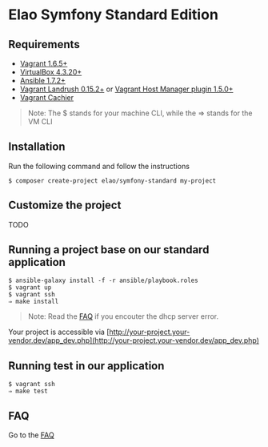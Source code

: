 Elao Symfony Standard Edition
=============================

Requirements
------------

 * [Vagrant 1.6.5+](http://www.vagrantup.com/downloads.html)
 * [VirtualBox 4.3.20+](https://www.virtualbox.org/wiki/Downloads)
 * [Ansible 1.7.2+](http://docs.ansible.com/intro_installation.html)
 * [Vagrant Landrush 0.15.2+](https://github.com/phinze/landrush) or [Vagrant Host Manager plugin 1.5.0+](https://github.com/smdahlen/vagrant-hostmanager)
 * [Vagrant Cachier](http://fgrehm.viewdocs.io/vagrant-cachier)

> Note: The $ stands for your machine CLI, while the ⇒ stands for the VM CLI

Installation
------------

Run the following command and follow the instructions

    $ composer create-project elao/symfony-standard my-project

Customize the project
---------------------

TODO

Running a project base on our standard application
--------------------------------------------------

    $ ansible-galaxy install -f -r ansible/playbook.roles
    $ vagrant up
    $ vagrant ssh
    ⇒ make install

> Note: Read the [FAQ](https://github.com/Elao/symfony-standard/wiki/FAQ) if you encouter the dhcp server error.

Your project is accessible via [http://your-project.your-vendor.dev/app_dev.php](http://your-project.your-vendor.dev/app_dev.php)

Running test in our application
-------------------------------

    $ vagrant ssh
    ⇒ make test

FAQ
---

Go to the [FAQ](https://github.com/Elao/symfony-standard/wiki/FAQ)

